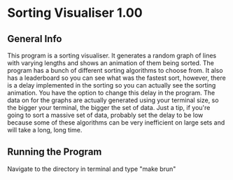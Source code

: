 <h1>Sorting Visualiser 1.00</h1>

<h2>General Info</h2>

This program is a sorting visualiser. It generates a random graph of lines with varying lengths and shows an animation of them being sorted. 
The program has a bunch of different sorting algorithms to choose from. It also has a leaderboard so you can see what was the fastest sort, however, 
there is a delay implemented in the sorting so you can actually see the sorting animation. You have the option to change this delay in the program. The data on for the graphs are actually generated using your terminal size, so the bigger your terminal, 
the bigger the set of data. Just a tip, if you're going to sort a massive set of data, probably set the delay to be low because some of these algorithms can be very inefficient on large sets and will take a long, long time. 

<h2>Running the Program</h2>

Navigate to the directory in terminal and type "make brun"
